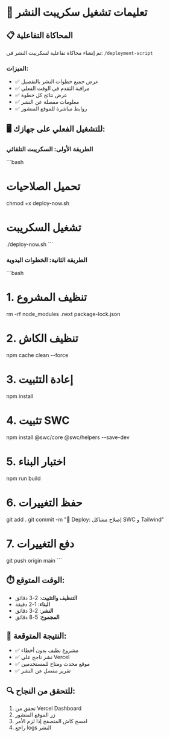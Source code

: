 # 🚀 تعليمات تشغيل سكريبت النشر

## 📋 المحاكاة التفاعلية

تم إنشاء محاكاة تفاعلية لسكريبت النشر في: `/deployment-script`

### الميزات:
- ✅ عرض جميع خطوات النشر بالتفصيل
- ✅ مراقبة التقدم في الوقت الفعلي
- ✅ عرض نتائج كل خطوة
- ✅ معلومات مفصلة عن النشر
- ✅ روابط مباشرة للموقع المنشور

## 🖥️ للتشغيل الفعلي على جهازك:

### الطريقة الأولى: السكريبت التلقائي
\`\`\`bash
# تحميل الصلاحيات
chmod +x deploy-now.sh

# تشغيل السكريبت
./deploy-now.sh
\`\`\`

### الطريقة الثانية: الخطوات اليدوية
\`\`\`bash
# 1. تنظيف المشروع
rm -rf node_modules .next package-lock.json

# 2. تنظيف الكاش
npm cache clean --force

# 3. إعادة التثبيت
npm install

# 4. تثبيت SWC
npm install @swc/core @swc/helpers --save-dev

# 5. اختبار البناء
npm run build

# 6. حفظ التغييرات
git add .
git commit -m "🚀 Deploy: إصلاح مشاكل SWC و Tailwind"

# 7. دفع التغييرات
git push origin main
\`\`\`

## ⏱️ الوقت المتوقع:
- **التنظيف والتثبيت**: 2-3 دقائق
- **البناء**: 1-2 دقيقة  
- **النشر**: 2-3 دقائق
- **المجموع**: 5-8 دقائق

## 🎯 النتيجة المتوقعة:
- ✅ مشروع نظيف بدون أخطاء
- ✅ نشر ناجح على Vercel
- ✅ موقع محدث ومتاح للمستخدمين
- ✅ تقرير مفصل عن النشر

## 🔍 للتحقق من النجاح:
1. تحقق من Vercel Dashboard
2. زر الموقع المنشور
3. امسح كاش المتصفح إذا لزم الأمر
4. راجع logs النشر
